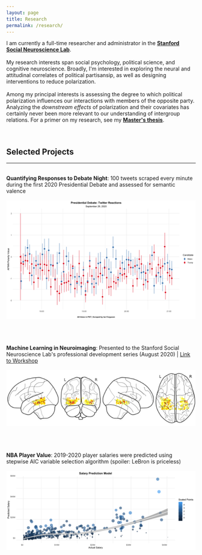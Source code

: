 ```yaml
---
layout: page
title: Research
permalink: /research/
---
```


<script src="../assets/index.js"></script>

I am currently a full-time researcher and administrator in the <a href="http://ssnl.stanford.edu/" target=_blank><b>Stanford Social Neuroscience Lab</b></a>.
<br><br>
My research interests span social psychology, political science, and cognitive neuroscience. Broadly, I'm interested in exploring the neural and attitudinal correlates of political partisansip, as well as designing interventions to reduce polarization.
<br> <br>
Among my principal interests is assessing the degree to which political polarization influences our interactions with members of the opposite party. Analyzing the *downstream effects* of polarization and their covariates has certainly never been more relevant to our understanding of intergroup relations. For a primer on my research, see my <a href="https://drive.google.com/file/d/1L7G3iU2ldK4k4XYQ6jvOPC88zT1LMdg6/view?usp=sharing" target=_blank><b>Master's thesis</b></a>.
<br> <br> <br>


## Selected Projects
----------------
<br>
<b>Quantifying Responses to Debate Night</b>: 100 tweets scraped every minute during the first 2020 Presidential Debate and assessed for semantic valence
<br> <br>
<a href="https://github.com/IanRFerguson/progressive-data-analysis/blob/master/Data-Analysis/Debate-Night-2020/Tweet-Valence.R" target=_blank>
<img src="/images/research/13.png"></a>

<br> <br> <br>
<b>Machine Learning in Neuroimaging</b>: Presented to the Stanford Social Neuroscience Lab's professional development series (August 2020) |
<a href="https://youtu.be/-rZePX3O1cY" target=_blank>Link to Workshop</a>
<br> <br>
<a href="https://github.com/IanRFerguson/Python-Workshop/blob/master/02_Workshops/01_Professional-Development-Series/04_Neuroimaging/SVM%20Classifiers.ipynb" target=_blank><img src="/images/research/05.jpg"></a>

<br> <br> <br>
<b>NBA Player Value</b>: 2019-2020 player salaries were predicted using stepwise AIC variable selection algorithm (spoiler: LeBron is priceless)
<br> <br>
<a href="https://rpubs.com/Ian_Ferguson/NBA-Values" target=_blank><img src="/images/research/14.png"></a>

